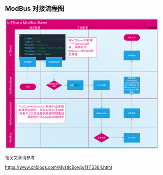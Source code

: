 ﻿##  ModBus 对接流程图

![20190615010115.jpg](../docs/vision/modbus.png)

相关文章请参考

https://www.cnblogs.com/MysticBoy/p/11110364.html